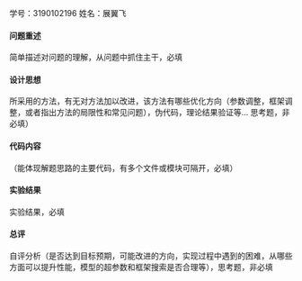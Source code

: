 学号：3190102196  姓名：展翼飞

#### 问题重述
简单描述对问题的理解，从问题中抓住主干，必填



#### 设计思想
所采用的方法，有无对方法加以改进，该方法有哪些优化方向（参数调整，框架调整，或者指出方法的局限性和常见问题），伪代码，理论结果验证等… 思考题，非必填）



#### 代码内容
（能体现解题思路的主要代码，有多个文件或模块可隔开，必填）



#### 实验结果
实验结果，必填


#### 总评
自评分析（是否达到目标预期，可能改进的方向，实现过程中遇到的困难，从哪些方面可以提升性能，模型的超参数和框架搜索是否合理等），思考题，非必填